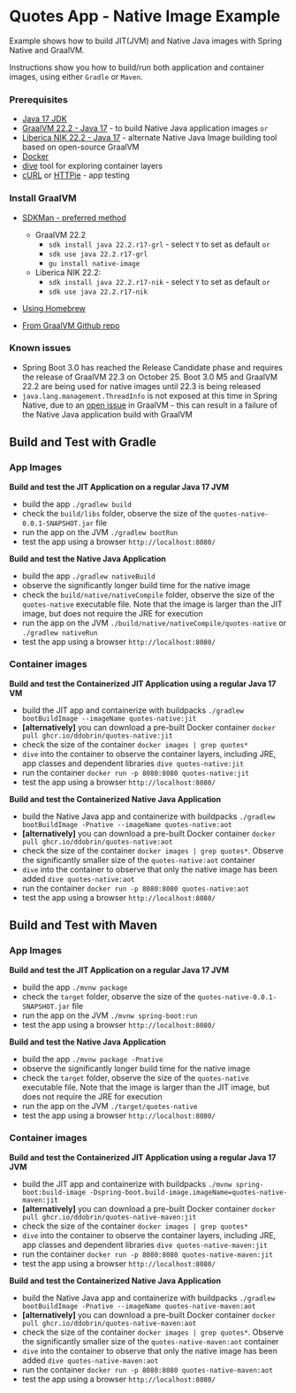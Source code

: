 # Quotes App - Native Image Example
Example shows how to build JIT(JVM) and Native Java images with Spring Native and GraalVM.

Instructions show you how to build/run both application and container images, using either `Gradle` or `Maven`.

### Prerequisites
* [Java 17 JDK](https://adoptium.net/)
* [GraalVM 22.2 - Java 17](https://www.graalvm.org/22.2/docs/getting-started/) - to build Native Java application images `or`
* [Liberica NIK 22.2 - Java 17](https://bell-sw.com/pages/downloads/native-image-kit/#) - alternate Native Java Image building tool based on open-source GraalVM 
* [Docker](https://www.docker.com/products/docker-desktop) 
* [dive](https://github.com/wagoodman/dive) tool for exploring container layers 
* [cURL](https://curl.se/docs/manpage.html) or [HTTPie](https://httpie.io/) - app testing

### Install GraalVM 
* [SDKMan - preferred method](https://sdkman.io/)
    * GraalVM 22.2 
        * `sdk install java 22.2.r17-grl` - select `Y` to set as default `or`
        * `sdk use java 22.2.r17-grl`
        * `gu install native-image`
    * Liberica NIK 22.2: 
        * `sdk install java 22.2.r17-nik`  - select `Y` to set as default `or`
        * `sdk use java 22.2.r17-nik`

* [Using Homebrew](https://github.com/graalvm/homebrew-tap)
* [From GraalVM Github repo](https://github.com/graalvm/graalvm-ce-builds/releases)

### Known issues
* Spring Boot 3.0 has reached the Release Candidate phase and requires the release of GraalVM 22.3 on October 25. Boot 3.0 M5 and GraalVM 22.2 are being used for native images until 22.3 is being released
* `java.lang.management.ThreadInfo` is not exposed at this time in Spring Native, due to an [open issue](https://github.com/oracle/graal/issues/1039) in GraalVM - this can result in a failure of the Native Java application build with GraalVM

## **Build and Test with Gradle**
### App Images
**Build and test the JIT Application on a regular Java 17 JVM**
* build the app `./gradlew build`
* check the `build/libs` folder, observe the size of the `quotes-native-0.0.1-SNAPSHOT.jar` file
* run the app on the JVM `./gradlew bootRun`
* test the app using a browser `http://localhost:8080/`

**Build and test the Native Java Application**
* build the app `./gradlew nativeBuild`
* observe the significantly longer build time for the native image
* check the `build/native/nativeCompile` folder, observe the size of the `quotes-native` executable file. Note that the image is larger than the JIT image, but does not require the JRE for execution
* run the app on the JVM `./build/native/nativeCompile/quotes-native` or `./gradlew nativeRun`
* test the app using a browser `http://localhost:8080/`

### Container images
**Build and test the Containerized JIT Application using a regular Java 17 VM**
* build the JIT app and containerize with buildpacks `./gradlew bootBuildImage --imageName quotes-native:jit`
* **[alternatively]** you can download a pre-built Docker container `docker pull ghcr.io/ddobrin/quotes-native:jit`
* check the size of the container `docker images | grep quotes*`
* `dive` into the container to observe the container layers, including JRE, app classes and dependent libraries `dive quotes-native:jit`
* run the container `docker run -p 8080:8080 quotes-native:jit`
* test the app using a browser `http://localhost:8080/`

**Build and test the Containerized Native Java Application**
* build the Native Java app and containerize with buildpacks `./gradlew bootBuildImage -Pnative --imageName quotes-native:aot`
* **[alternatively]** you can download a pre-built Docker container `docker pull ghcr.io/ddobrin/quotes-native:aot`
* check the size of the container `docker images | grep quotes*`. Observe the significantly smaller size of the `quotes-native:aot` container
* `dive` into the container to observe that only the native image has been added `dive quotes-native:aot`
* run the container `docker run -p 8080:8080 quotes-native:aot`
* test the app using a browser `http://localhost:8080/`

## **Build and Test with Maven**

### App Images
**Build and test the JIT Application on a regular Java 17 JVM**
* build the app `./mvnw package`
* check the `target` folder, observe the size of the `quotes-native-0.0.1-SNAPSHOT.jar` file
* run the app on the JVM `./mvnw spring-boot:run`
* test the app using a browser `http://localhost:8080/`

**Build and test the Native Java Application**
* build the app `./mvnw package -Pnative`
* observe the significantly longer build time for the native image
* check the `target` folder, observe the size of the `quotes-native` executable file. Note that the image is larger than the JIT image, but does not require the JRE for execution
* run the app on the JVM `./target/quotes-native`
* test the app using a browser `http://localhost:8080/`

### Container images
**Build and test the Containerized JIT Application using a regular Java 17 JVM**
* build the JIT app and containerize with buildpacks `./mvnw spring-boot:build-image -Dspring-boot.build-image.imageName=quotes-native-maven:jit`
* **[alternatively]** you can download a pre-built Docker container `docker pull ghcr.io/ddobrin/quotes-native-maven:jit`
* check the size of the container `docker images | grep quotes*`
* `dive` into the container to observe the container layers, including JRE, app classes and dependent libraries `dive quotes-native-maven:jit`
* run the container `docker run -p 8080:8080 quotes-native-maven:jit`
* test the app using a browser `http://localhost:8080/`

**Build and test the Containerized Native Java Application**
* build the Native Java app and containerize with buildpacks `./gradlew bootBuildImage -Pnative --imageName quotes-native-maven:aot`
* **[alternatively]** you can download a pre-built Docker container `docker pull ghcr.io/ddobrin/quotes-native-maven:aot`
* check the size of the container `docker images | grep quotes*`. Observe the significantly smaller size of the `quotes-native-maven:aot` container
* `dive` into the container to observe that only the native image has been added `dive quotes-native-maven:aot`
* run the container `docker run -p 8080:8080 quotes-native-maven:aot`
* test the app using a browser `http://localhost:8080/`
